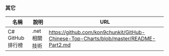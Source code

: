 ### 其它
|名稱|說明|URL|
|--|--|--|
|C# GitHub排行榜|.net 相關技術|https://github.com/kon9chunkit/GitHub-Chinese-Top-Charts/blob/master/README-Part2.md|
